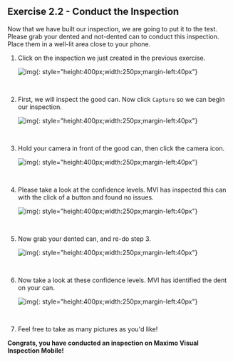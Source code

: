 <h2>Exercise 2.2 - Conduct the Inspection</h2>

Now that we have built our inspection, we are going to put it to the test. Please grab your dented and not-dented can to conduct this inspection. Place them in a well-lit area close to your phone. 

1. Click on the inspection we just created in the previous exercise.

    ![img](/img/mvi-hol-imgs/img-exerciseTwo/img-exercise2-2/inspection.png){: style="height:400px;width:250px;margin-left:40px"}

    <br>

2. First, we will inspect the good can. Now click `Capture` so we can begin our inspection.

    ![img](/img/mvi-hol-imgs/img-exerciseTwo/img-exercise2-2/capture.png){: style="height:400px;width:250px;margin-left:40px"}

    <br>

3. Hold your camera in front of the good can, then click the camera icon. 

    ![img](/img/mvi-hol-imgs/img-exerciseTwo/img-exercise2-2/notDentedPic.png){: style="height:400px;width:250px;margin-left:40px"}

    <br>

4. Please take a look at the confidence levels. MVI has inspected this can with the click of a button and found no issues.

    ![img](/img/mvi-hol-imgs/img-exerciseTwo/img-exercise2-2/goodCan.png){: style="height:400px;width:250px;margin-left:40px"}

    <br>

5. Now grab your dented can, and re-do step 3. 

    ![img](/img/mvi-hol-imgs/img-exerciseTwo/img-exercise2-2/dentedPic.png){: style="height:400px;width:250px;margin-left:40px"}

    <br>

6. Now take a look at these confidence levels. MVI has identified the dent on your can. 

    ![img](/img/mvi-hol-imgs/img-exerciseTwo/img-exercise2-2/defectCan.png){: style="height:400px;width:250px;margin-left:40px"}

    <br>
    
7. Feel free to take as many pictures as you'd like!

<b>Congrats, you have conducted an inspection on Maximo Visual Inspection Mobile!</b>



